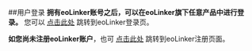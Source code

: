##用户登录
**拥有eoLinker账号之后，可以在eoLinker旗下任意产品中进行登录。**
您可以 [点击此处](https://www.eolinker.com/#/login "点击此处") 跳转到eoLinker登录页。

**如您尚未注册eoLinker账户**，也可 [点击此处](https://www.eolinker.com/#/register/ "点击此处") 跳转到eoLinker注册页面。
